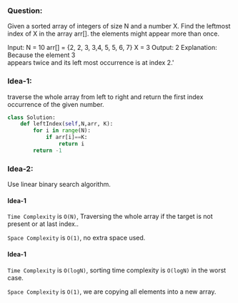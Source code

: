 ### Question:

Given a sorted array of integers of size N and a number X. Find the leftmost index of X in the array arr[]. the elements might appear more than once.

Input:
N = 10
arr[] = {2, 2, 3, 3,4, 5, 5, 6, 7}
X = 3
Output: 2
Explanation: Because the element 3  
appears twice and its left most
occurrence is at index 2.'

### Idea-1:

traverse the whole array from left to right and return the first index occurrence of the given number.

```py
class Solution:
    def leftIndex(self,N,arr, K):
        for i in range(N):
            if arr[i]==K:
                return i
        return -1
```

### Idea-2:

Use linear binary search algorithm.

#### Idea-1

`Time Complexity` is `O(N)`, Traversing the whole array if the target is not present or at last index..

`Space Complexity` is `O(1)`, no extra space used.

#### Idea-1

`Time Complexity` is `O(logN)`, sorting time complexity is `O(logN)` in the worst case.

`Space Complexity` is `O(1)`, we are copying all elements into a new array.
